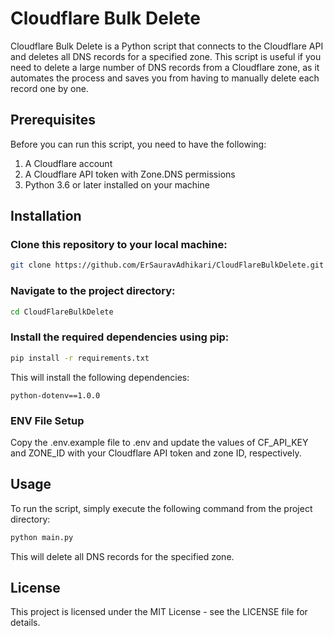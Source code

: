 # Cloudflare Bulk Delete
Cloudflare Bulk Delete is a Python script that connects to the Cloudflare API and deletes all DNS records for a specified zone. This script is useful if you need to delete a large number of DNS records from a Cloudflare zone, as it automates the process and saves you from having to manually delete each record one by one.


## Prerequisites
Before you can run this script, you need to have the following:

1. A Cloudflare account
2. A Cloudflare API token with Zone.DNS permissions
3. Python 3.6 or later installed on your machine

## Installation
### Clone this repository to your local machine:
```bash
git clone https://github.com/ErSauravAdhikari/CloudFlareBulkDelete.git
```
### Navigate to the project directory:
```bash
cd CloudFlareBulkDelete
```
### Install the required dependencies using pip:
```bash
pip install -r requirements.txt
```
This will install the following dependencies:
```
python-dotenv==1.0.0
```

### ENV File Setup
Copy the .env.example file to .env and update the values of CF_API_KEY and ZONE_ID with your Cloudflare API token and zone ID, respectively.

## Usage
To run the script, simply execute the following command from the project directory:

```bash
python main.py
```

This will delete all DNS records for the specified zone.

## License
This project is licensed under the MIT License - see the LICENSE file for details.



